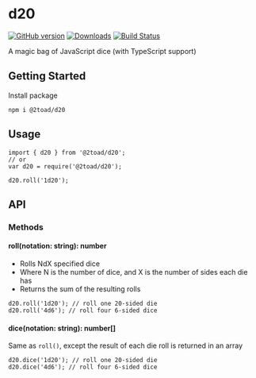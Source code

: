 # d20

[![GitHub version](https://badge.fury.io/gh/2Toad%2Fd20.svg)](https://badge.fury.io/gh/2Toad%2Fd20)
[![Downloads](https://img.shields.io/npm/dm/@2toad/d20.svg)](https://www.npmjs.com/package/@2toad/d20)
[![Build Status](https://travis-ci.org/2Toad/d20.svg?branch=master)](https://travis-ci.org/2Toad/d20)

A magic bag of JavaScript dice (with TypeScript support)

## Getting Started

Install package

```
npm i @2toad/d20
```

## Usage

```
import { d20 } from '@2toad/d20';
// or
var d20 = require('@2toad/d20');

d20.roll('1d20');
```

## API

### Methods

#### roll(notation: string): number
- Rolls NdX specified dice
- Where N is the number of dice, and X is the number of sides each die has
- Returns the sum of the resulting rolls

```
d20.roll('1d20'); // roll one 20-sided die
d20.roll('4d6'); // roll four 6-sided dice
```

#### dice(notation: string): number[]
Same as `roll()`, except the result of each die roll is returned in an array

```
d20.dice('1d20'); // roll one 20-sided die
d20.dice('4d6'); // roll four 6-sided dice
```
